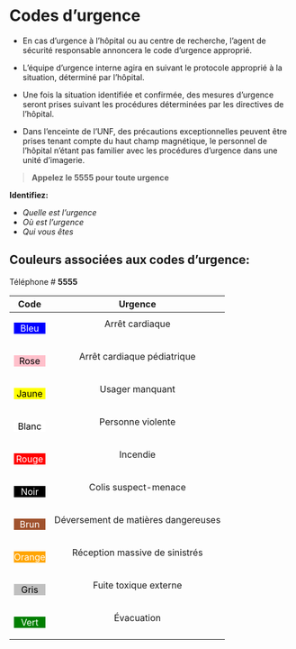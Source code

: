# Codes d’urgence

* En cas d’urgence à l’hôpital ou au centre de recherche, l’agent de sécurité responsable annoncera le code d’urgence approprié.

* L’équipe d’urgence interne agira en suivant le protocole approprié à la situation, déterminé par l’hôpital.

* Une fois la situation identifiée et confirmée, des mesures d’urgence seront prises suivant les procédures déterminées par les directives de l’hôpital.

* Dans l’enceinte de l’UNF, des précautions exceptionnelles peuvent être prises tenant compte du haut champ magnétique, le personnel de l’hôpital n’étant pas familier avec les procédures d’urgence dans une unité d’imagerie.

> **Appelez le 5555 pour toute urgence**

**Identifiez:**

- *Quelle est l’urgence*
- *Où est l’urgence*
- *Qui vous êtes*


## Couleurs associées aux codes d’urgence:

Téléphone \# **5555**

|**Code**|**Urgence**|
|:--:|:-----:|
|<p style="color: #FFFFFF; background-color: #0000FF">Bleu|Arrêt cardiaque</p>|
|<p style="color: #000000; background-color: #FFC0CB">Rose|Arrêt cardiaque pédiatrique</p>
|<p style="color: #000000; background-color: #FFFF00">Jaune|Usager manquant</p>|
|<p style="color: #000000; background-color: #FFFFFF">Blanc|Personne violente</p>|
|<p style="color: #FFFFFF; background-color: #FF0000">Rouge|Incendie</p>|
|<p style="color: #FFFFFF; background-color: #000000">Noir|Colis suspect-menace</p>|
|<p style="color: #FFFFFF; background-color: #A0522D">Brun|Déversement de matières dangereuses</p>|
|<p style="color: #FFFFFF; background-color: #FFA500">Orange|Réception massive de sinistrés</p>|
|<p style="color: #000000; background-color: #C0C0C0">Gris|Fuite toxique externe</p>|
|<p style="color: #FFFFFF; background-color: #008000">Vert|Évacuation</p>|
